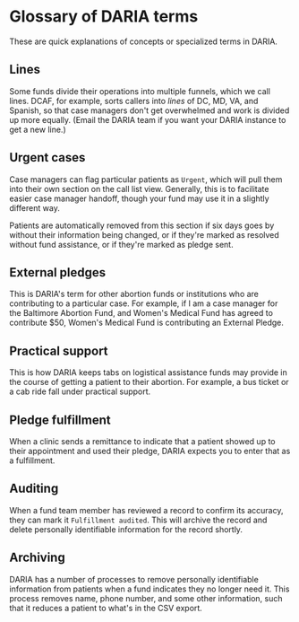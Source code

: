 # Glossary of DARIA terms

These are quick explanations of concepts or specialized terms in DARIA.

## Lines

Some funds divide their operations into multiple funnels, which we call lines. DCAF, for example, sorts callers into _lines_ of DC, MD, VA, and Spanish, so that case managers don't get overwhelmed and work is divided up more equally. (Email the DARIA team if you want your DARIA instance to get a new line.)

## Urgent cases

Case managers can flag particular patients as `Urgent`, which will pull them into their own section on the call list view. Generally, this is to facilitate easier case manager handoff, though your fund may use it in a slightly different way.

Patients are automatically removed from this section if six days goes by without their information being changed, or if they're marked as resolved without fund assistance, or if they're marked as pledge sent.

## External pledges

This is DARIA's term for other abortion funds or institutions who are contributing to a particular case. For example, if I am a case manager for the Baltimore Abortion Fund, and Women's Medical Fund has agreed to contribute $50, Women's Medical Fund is contributing an External Pledge.

## Practical support

This is how DARIA keeps tabs on logistical assistance funds may provide in the course of getting a patient to their abortion. For example, a bus ticket or a cab ride fall under practical support.

## Pledge fulfillment

When a clinic sends a remittance to indicate that a patient showed up to their appointment and used their pledge, DARIA expects you to enter that as a fulfillment.

## Auditing

When a fund team member has reviewed a record to confirm its accuracy, they can mark it `Fulfillment audited`. This will archive the record and delete personally identifiable information for the record shortly.

## Archiving

DARIA has a number of processes to remove personally identifiable information from patients when a fund indicates they no longer need it. This process removes name, phone number, and some other information, such that it reduces a patient to what's in the CSV export.

